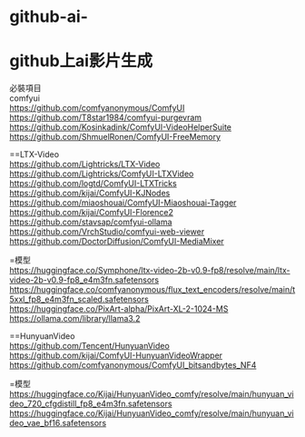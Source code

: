 # github-ai-
github上ai影片生成  
==
必裝項目  
comfyui  
https://github.com/comfyanonymous/ComfyUI  
https://github.com/T8star1984/comfyui-purgevram  
https://github.com/Kosinkadink/ComfyUI-VideoHelperSuite    
https://github.com/ShmuelRonen/ComfyUI-FreeMemory    
 

==LTX-Video  
https://github.com/Lightricks/LTX-Video  
https://github.com/Lightricks/ComfyUI-LTXVideo  
https://github.com/logtd/ComfyUI-LTXTricks  
https://github.com/kijai/ComfyUI-KJNodes  
https://github.com/miaoshouai/ComfyUI-Miaoshouai-Tagger  
https://github.com/kijai/ComfyUI-Florence2  
https://github.com/stavsap/comfyui-ollama  
https://github.com/VrchStudio/comfyui-web-viewer  
https://github.com/DoctorDiffusion/ComfyUI-MediaMixer 

=模型  
https://huggingface.co/Symphone/ltx-video-2b-v0.9-fp8/resolve/main/ltx-video-2b-v0.9-fp8_e4m3fn.safetensors   
https://huggingface.co/comfyanonymous/flux_text_encoders/resolve/main/t5xxl_fp8_e4m3fn_scaled.safetensors  
https://huggingface.co/PixArt-alpha/PixArt-XL-2-1024-MS  
https://ollama.com/library/llama3.2  

==HunyuanVideo  
https://github.com/Tencent/HunyuanVideo  
https://github.com/kijai/ComfyUI-HunyuanVideoWrapper  
https://github.com/comfyanonymous/ComfyUI_bitsandbytes_NF4  

=模型  
https://huggingface.co/Kijai/HunyuanVideo_comfy/resolve/main/hunyuan_video_720_cfgdistill_fp8_e4m3fn.safetensors  
https://huggingface.co/Kijai/HunyuanVideo_comfy/resolve/main/hunyuan_video_vae_bf16.safetensors   


